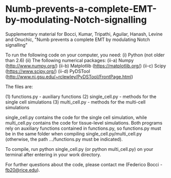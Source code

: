 # Numb-prevents-a-complete-EMT-by-modulating-Notch-signalling

Supplementary material for Bocci, Kumar, Tripathi, Aguilar, Hanash, Levine and Onuchic, "Numb prevents a complete EMT by modulating Notch signalling"

To run the following code on your computer, you need:
(i) Python (not older than 2.6)
(ii) The following numerical packages:
  (ii-a) Numpy (http://www.numpy.org/)
  (ii-b) Matplotlib (https://matplotlib.org/)
  (ii-c) Scipy (https://www.scipy.org/)
  (ii-d) PyDSTool (http://www.ni.gsu.edu/~rclewley/PyDSTool/FrontPage.html)
  
The files are:

(1) functions.py - auxiliary functions
(2) single_cell.py - methods for the single cell simulations
(3) multi_cell.py - methods for the multi-cell simulations

single_cell.py contains the code for the single cell simulation, while multi_cell.py contains the code for tissue-level simulations. Both programs rely on auxiliary functions contained in functions.py, so functions.py must be in the same folder when compiling single_cell.py/multi_cell.py (otherwise, the path .../functions.py must be indicated).

To compile, run python single_cell.py (or python multi_cell.py) on your terminal after entering in your work directory.

For further questions about the code, please contact me (Federico Bocci - fb20@rice.edu).
